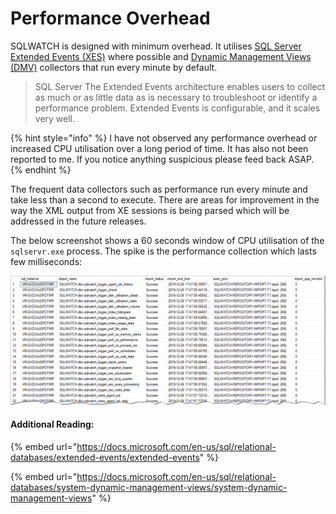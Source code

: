 # Performance Overhead

SQLWATCH is designed with minimum overhead. It utilises [SQL Server Extended Events \(XES\)](https://docs.microsoft.com/en-us/sql/relational-databases/extended-events/extended-events) where possible and [Dynamic Management Views \(DMV\)](https://docs.microsoft.com/en-us/sql/relational-databases/system-dynamic-management-views/system-dynamic-management-views) collectors that run every minute by default.

> SQL Server The Extended Events architecture enables users to collect as much or as little data as is necessary to troubleshoot or identify a performance problem. Extended Events is configurable, and it scales very well.

{% hint style="info" %}
I have not observed any performance overhead or increased CPU utilisation over a long period of time. It has also not been reported to me. If you notice anything suspicious please feed back ASAP.
{% endhint %}

The frequent data collectors such as performance run every minute and take less than a second to execute. There are areas for improvement in the way the XML output from XE sessions is being parsed which will be addressed in the future releases.

The below screenshot shows a 60 seconds window of CPU utilisation of the `sqlservr.exe` process. The spike is the performance collection which lasts few milliseconds:

![](../../.gitbook/assets/image%20%2866%29.png)

#### Additional Reading:

{% embed url="https://docs.microsoft.com/en-us/sql/relational-databases/extended-events/extended-events" %}

{% embed url="https://docs.microsoft.com/en-us/sql/relational-databases/system-dynamic-management-views/system-dynamic-management-views" %}




